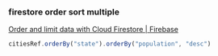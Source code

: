 ###  firestore order sort multiple


[Order and limit data with Cloud Firestore | Firebase](https://firebase.google.com/docs/firestore/query-data/order-limit-data#web_3 "Order and limit data with Cloud Firestore  |  Firebase")


 

```js
citiesRef.orderBy("state").orderBy("population", "desc")

```
